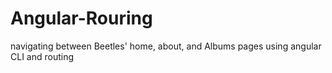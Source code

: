 # Angular-Rouring
navigating between Beetles' home, about, and Albums pages using angular CLI and routing
